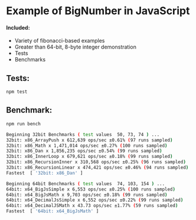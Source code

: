 # Example of BigNumber in JavaScript


#### Included:
- Variety of fibonacci-based examples
- Greater than 64-bit, 8-byte integer demonstration
- Tests
- Benchmarks

## Tests:

```sh
npm test
```

## Benchmark:

```sh
npm run bench
```

```sh
Beginning 32bit Benchmarks ( test values  50, 73, 74 ) ...
32bit: x86_ArrayPush x 612,639 ops/sec ±0.61% (97 runs sampled)
32bit: x86_Math x 1,471,014 ops/sec ±0.27% (100 runs sampled)
32bit: x86_Dan x 1,856,235 ops/sec ±0.54% (99 runs sampled)
32bit: x86_InnerLoop x 679,621 ops/sec ±0.18% (99 runs sampled)
32bit: x86_RecursionInner x 310,568 ops/sec ±0.25% (96 runs sampled)
32bit: x86_RecursionLinear x 474,421 ops/sec ±0.46% (94 runs sampled)
Fastest  [ '32bit: x86_Dan' ]

Beginning 64bit Benchmarks ( test values  74, 103, 154 ) ...
64bit: x64_BigJsSimple x 6,553 ops/sec ±0.25% (100 runs sampled)
64bit: x64_BigJsMath x 9,703 ops/sec ±0.18% (99 runs sampled)
64bit: x64_DecimalJsSimple x 6,552 ops/sec ±0.22% (99 runs sampled)
64bit: x64_DecimalJSMath x 43.73 ops/sec ±1.77% (59 runs sampled)
Fastest  [ '64bit: x64_BigJsMath' ]
```
